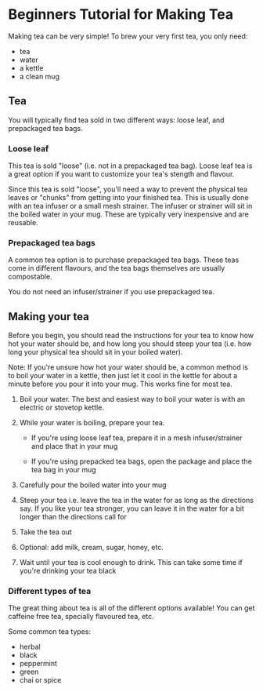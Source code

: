 # Beginners Tutorial for Making Tea

Making tea can be very simple! To brew your very first tea, you only need:

- tea  
- water
- a kettle
- a clean mug

## Tea
You will typically find tea sold in two different ways: loose leaf, and prepackaged tea bags. 

### Loose leaf
This tea is sold "loose" (i.e. not in a prepackaged tea bag). Loose leaf tea is a great option if you want to customize your tea's stength and flavour. 

Since this tea is sold "loose", you'll need a way to prevent the physical tea leaves or "chunks" from getting into your finished tea. This is usually done with an tea infuser or a small mesh strainer. The infuser or strainer will sit in the boiled water in your mug. These are typically very inexpensive and are reusable.

### Prepackaged tea bags
A common tea option is to purchase prepackaged tea bags. These teas come in different flavours, and the tea bags themselves are usually compostable. 

You do not need an infuser/strainer if you use prepackaged tea.

## Making your tea
Before you begin, you should read the instructions for your tea to know how hot your water should be, and how long you should steep your tea (i.e. how long your physical tea should sit in your boiled water).

Note: If you're unsure how hot your water should be, a common method is to boil your water in a kettle, then just let it cool in the kettle for about a minute before you pour it into your mug. This works fine for most tea.

1. Boil your water. The best and easiest way to boil your water is with an electric or stovetop kettle.

2. While your water is boiling, prepare your tea.

    - If you're using loose leaf tea, prepare it in a mesh infuser/strainer and place that in your mug

    - If you're using prepacked tea bags, open the package and place the tea bag in your mug

3. Carefully pour the boiled water into your mug

4. Steep your tea i.e. leave the tea in the water for as long as the directions say. If you like your tea stronger, you can leave it in the water for a bit longer than the directions call for    

5. Take the tea out

6. Optional: add milk, cream, sugar, honey, etc.

7. Wait until your tea is cool enough to drink. This can take some time if you're drinking your tea black

### Different types of tea
The great thing about tea is all of the different options available! You can get caffeine free tea, specially flavoured tea, etc.

Some common tea types:
- herbal
- black
- peppermint
- green
- chai or spice